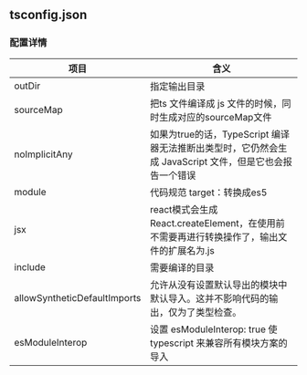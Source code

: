 ## tsconfig.json

### 配置详情

| 项目                         | 含义                                                                                                    |
| ---------------------------- | ------------------------------------------------------------------------------------------------------- |
| outDir                       | 指定输出目录                                                                                            |
| sourceMap                    | 把ts 文件编译成 js 文件的时候，同时生成对应的sourceMap文件                                              |
| noImplicitAny                | 如果为true的话，TypeScript 编译器无法推断出类型时，它仍然会生成 JavaScript 文件，但是它也会报告一个错误 |
| module                       | 代码规范	target：转换成es5                                                                              |
| jsx                          | react模式会生成React.createElement，在使用前不需要再进行转换操作了，输出文件的扩展名为.js               |
| include                      | 需要编译的目录                                                                                          |
| allowSyntheticDefaultImports | 允许从没有设置默认导出的模块中默认导入。这并不影响代码的输出，仅为了类型检查。                          |
| esModuleInterop              | 设置 esModuleInterop: true 使 typescript 来兼容所有模块方案的导入                                       |

